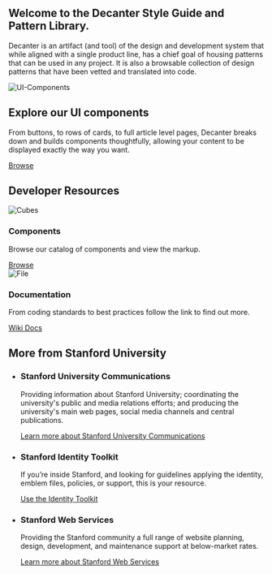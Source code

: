 <div class="section section--welcome">
  <div>
    <h2>Welcome to the Decanter Style Guide and Pattern Library.</h2>
    <p>Decanter is an artifact (and tool) of the design and development system that while aligned with a single product line, has a chief goal of housing patterns that can be used in any project. It is also a browsable collection of design patterns that have been vetted and translated into code.</p>
  </div>
</div>

<div class="section section--ui-components">
  <div class="su-card su-card--horizontal">
    <img src='./kss-assets/ui-components.png' alt='UI-Components' />
    <div class="su-card__contents">
      <h2>Explore our UI components</h2>
      <p>From buttons, to rows of cards, to full article level pages, Decanter breaks down and builds components thoughtfully, allowing your content to be displayed exactly the way you want.</p>
      <a href="/section-components.html" class="su-link su-link--action">Browse</a>
    </div>
  </div>
</div>
<div class="section section--dev-resources">
  <h2>Developer Resources</h2>
  <div class="cards-container">
    <div class="su-card">
      <img src="/img/cubes.png" alt="Cubes" role="presentation" />
      <div class="su-card__contents">
        <h3>Components</h3>
        <p>Browse our catalog of components and view the markup.</p>
        <a href="/section-components.html" class="su-link su-link--action">Browse</a>
      </div>
    </div>
    <div class="su-card card-2">
      <img src="/img/file.png" alt="File" role="presentation" />
      <div class="su-card__contents">
        <h3>Documentation</h3>
        <p>From coding standards to best practices follow the link to find out more.</p>
        <a href="https://github.com/SU-SWS/decanter/wiki" class="su-link su-link--action">Wiki Docs</a>
      </div>
    </div>
  </div>
</div>
<div class="section section--more-info">
  <div>
    <h2>More from Stanford University</h2>
    <ul>
      <li class="section__ucomm">
        <h3>Stanford University Communications</h3>
        <p>Providing information about Stanford University; coordinating the university's public and media relations efforts; and producing the university's main web pages, social media channels and central publications.</p>
        <p><a href="https://stanford.edu/" class="su-link--action">Learn more about Stanford University Communications</a></p>
      </li>
      <li class="section__identity">
        <h3>Stanford Identity Toolkit</h3>
        <p>If you’re inside Stanford, and looking for guidelines applying the identity, emblem files, policies, or support, this is your resource.</p>
        <p><a href="https://stanford.edu/" class="su-link--action">Use the Identity Toolkit</a></p>
      </li>
      <li class="section__sws">
        <h3>Stanford Web Services</h3>
        <p>Providing the Stanford community a full range of website planning, design, development, and maintenance support at below-market rates.</p>
        <p><a href="https://stanford.edu/" class="su-link--action">Learn more about Stanford Web Services</a></p>
      </li>
    </ul>
  </div>
</div>
